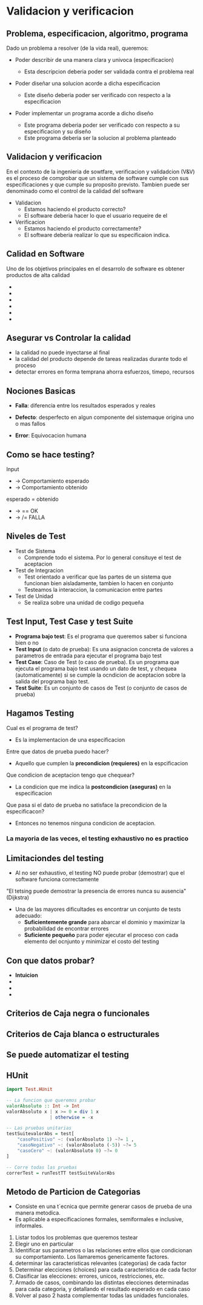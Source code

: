 # Validacion y verificacion


## Problema, especificacion, algoritmo, programa

Dado un problema a resolver (de la vida real), queremos:

- Poder describir de una manera clara y univoca (especificacion)
    - Esta descripcion deberia poder ser validada contra el problema real

- Poder diseñar una solucion acorde a dicha especificacion
    - Este diseño deberia poder ser verificado con respecto a la especificacion

- Poder implementar un programa acorde a dicho diseño
    - Este programa deberia poder ser verificado con respecto a su especificacion y su diseño
    - Este programa deberia ser la solucion al problema planteado

## Validacion y verificacion
En el contexto de la ingenieria de sowtfare, verificacion y validadcion (V&V) es el proceso de comprobar que un sistema de software cumple con sus especificaciones y que cumple su proposito previsto. Tambien puede ser denominado como el control de la calidad del software

- Validacion
    - Estamos haciendo el producto correcto?
    - El software deberia hacer lo que el usuario requeire de el
- Verificacion
    - Estamos haciendo el producto correctamente?
    - El software deberia realizar lo que su especificaion indica.

## Calidad en Software
Uno de los objetivos principales en el desarrolo de software es obtener productos de alta calidad

-
-
-
-
-
-

## Asegurar vs Controlar la calidad

- la calidad no puede inyectarse al final 
- la calidad del producto depende de tareas realizadas durante todo el proceso
- detectar errores en forma temprana ahorra esfuerzos, timepo, recursos

## Nociones Basicas
- **Falla**: diferencia entre los resultados esperados y reales

- **Defecto**: desperfecto en algun componente del sistemaque origina uno o mas fallos

- **Error**: Equivocacion humana

## Como se hace testing?

Input
- -> Comportamiento esperado
- -> Comportamiento obtenido

esperado = obtenido
- -> == OK
- -> /= FALLA


## Niveles de Test

- Test de Sistema
    - Comprende todo el sistema. Por lo general consituye el test de aceptacion
- Test de Integracion
    - Test orientado a verificar que las partes de un sistema que funcionan bien aisladamente, tambien lo hacen en conjunto
    - Testeamos la interaccion, la comunicacion entre partes
- Test de Unidad    
    - Se realiza sobre una unidad de codigo pequeña


## Test Input, Test Case y test Suite

- **Programa bajo test**: Es el programa que queremos saber si funciona bien o no 
- **Test Input** (o dato de prueba): Es una asignacion concreta de valores a parametros de entrada para ejecutar el programa bajo test
- **Test Case**: Caso de Test (o caso de prueba). Es un programa que ejecuta el programa bajo test usando un dato de test, y chequea (automaticamente) si se cumple la ocndicion de aceptacion sobre la salida del programa bajo test.
- **Test Suite**: Es un conjunto de casos de Test (o conjunto de casos de prueba)

## Hagamos Testing

Cual es el programa de test?
- Es la implementacion de una especificacion

Entre que datos de prueba puedo hacer?
- Aquello que cumplen la **precondicion (requieres)** en la espcificacion

Que condicion de aceptacion tengo que chequear?
- La condicion que me indica la **postcondicion (aseguras)** en la especificacion

Que pasa si el dato de prueba no satisface la precondicion de la especificacon?
- Entonces no tenemos ninguna condicion de aceptacion.

### La mayoria de las veces, el testing exhaustivo no es practico

## Limitaciondes del testing

- Al no ser exhaustivo, el testing NO puede probar  (demostrar) que el software funciona correctamente

"El tetsing puede demostrar la presencia de errores nunca su ausencia" (Dijkstra)

- Una de las mayores dificultades es encontrar un conjunto de tests adecuado:
    - **Suficientemente grande** para abarcar el dominio y maximizar la probabilidad de encontrar errores
    - **Suficiente pequeño** para poder ejecutar el proceso con cada elemento del ocnjunto y minimizar el costo del testing


## Con que datos probar?
- **Intuicion**
- 
- 
-     

## Criterios de **Caja negra** o funcionales

## Criterios de **Caja blanca** o estructurales

## Se puede automatizar el testing

## HUnit
```haskell
import Test.HUnit

-- La funcion que queremos probar
valorAbsoluto :: Int -> Int
valorAbsoluto x | x >= 0 = div 1 x
                | otherwise = -x

-- Las pruebas unitarias
testSuitevalorAbs = test[
    "casoPositivo" ~: (valorAbsoluto 1) ~?= 1 ,
    "casoNegativo" ~: (valorAbsoluto (-5)) ~?= 5
    "casoCero" ~: (valorAbsoluto 0) ~?= 0
]

-- Corre todas las pruebas
correrTest = runTestTT testSuiteValorAbs
```

## Metodo de Particion de Categorias
- Consiste en una t´ecnica que permite generar casos de prueba de una manera metodica.
- Es aplicable a especificaciones formales, semiformales e inclusive, informales.

1. Listar todos los problemas que queremos testear
2. Elegir uno en particular
3. Identificar sus parametros o las relaciones entre ellos que condicionan su comportamiento. Los llamaremos genericamente factores.
4. determinar las caracteristicas relevantes (categorias) de cada factor
5. Determinar elecciones (choices) para cada caracteristica de cada factor
6. Clasificar las elecciones: errores, unicos, restricciones, etc.
7. Armado de casos, combinando las distintas elecciones determinadas para cada categoria, y detallando el resultado esperado en cada caso
8. Volver al paso 2 hasta complementar todas las unidades funcionales.